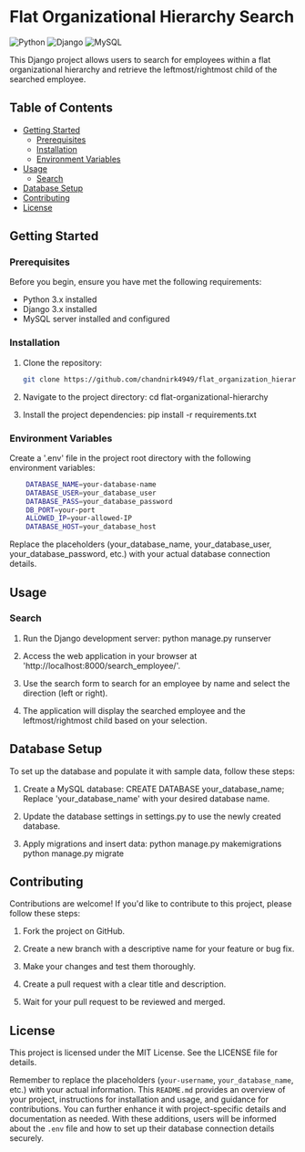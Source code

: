 # Flat Organizational Hierarchy Search

![Python](https://img.shields.io/badge/Python-3.x-blue.svg)
![Django](https://img.shields.io/badge/Django-3.x-green.svg)
![MySQL](https://img.shields.io/badge/MySQL-5.x-orange.svg)

This Django project allows users to search for employees within a flat organizational hierarchy and retrieve the leftmost/rightmost child of the searched employee.

## Table of Contents

- [Getting Started](#getting-started)
  - [Prerequisites](#prerequisites)
  - [Installation](#installation)
  - [Environment Variables](#environment-variables)
- [Usage](#usage)
  - [Search](#search)
- [Database Setup](#database-setup)
- [Contributing](#contributing)
- [License](#license)

## Getting Started

### Prerequisites

Before you begin, ensure you have met the following requirements:

- Python 3.x installed
- Django 3.x installed
- MySQL server installed and configured

### Installation

1. Clone the repository:

   ```bash
   git clone https://github.com/chandnirk4949/flat_organization_hierarchy_search.git

2. Navigate to the project directory:
cd flat-organizational-hierarchy

3. Install the project dependencies:
pip install -r requirements.txt

### Environment Variables
Create a '.env' file in the project root directory with the following environment variables:

```bash
    DATABASE_NAME=your-database-name
    DATABASE_USER=your_database_user
    DATABASE_PASS=your_database_password
    DB_PORT=your-port
    ALLOWED_IP=your-allowed-IP
    DATABASE_HOST=your_database_host
```
Replace the placeholders (your_database_name, your_database_user, your_database_password, etc.) with your actual database connection details.

## Usage
### Search
1. Run the Django development server:
python manage.py runserver

2. Access the web application in your browser at 'http://localhost:8000/search_employee/'.

3. Use the search form to search for an employee by name and select the direction (left or right).

4. The application will display the searched employee and the leftmost/rightmost child based on your selection.

## Database Setup
To set up the database and populate it with sample data, follow these steps:

1. Create a MySQL database:
CREATE DATABASE your_database_name;
Replace 'your_database_name' with your desired database name.

2. Update the database settings in settings.py to use the newly created database.

3. Apply migrations and insert data:
python manage.py makemigrations
python manage.py migrate

## Contributing
Contributions are welcome! If you'd like to contribute to this project, please follow these steps:

1. Fork the project on GitHub.

2. Create a new branch with a descriptive name for your feature or bug fix.

3. Make your changes and test them thoroughly.

4. Create a pull request with a clear title and description.

5. Wait for your pull request to be reviewed and merged.

## License
This project is licensed under the MIT License. See the LICENSE file for details.

Remember to replace the placeholders (`your-username`, `your_database_name`, etc.) with your actual information. This `README.md` provides an overview of your project, instructions for installation and usage, and guidance for contributions. You can further enhance it with project-specific details and documentation as needed. With these additions, users will be informed about the `.env` file and how to set up their database connection details securely.


